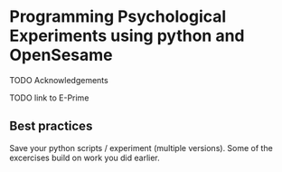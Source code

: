 # Programming Psychological Experiments using python and OpenSesame 

TODO Acknowledgements

TODO link to E-Prime

## Best practices

Save your python scripts / experiment (multiple versions). Some of the excercises build on work you did earlier.